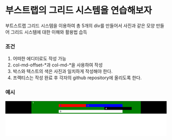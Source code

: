 부스트랩의 그리드 시스템을 연습해보자
=====================================

부트스트랩 그리드 시스템을 이용하여 총 5개의 div를 만들어서 사진과 같은 모양 만들어 
그리드 시스템에 대한 이해와 활용법 습득

### 조건

1. 어떠한 에디터로도 작성 가능
2. col-md-offset-*과 col-md-*을 사용하여 작성
3. 박스와 텍스트의 색은 사진과 일치하게 작성해야 한다.
4. 프랙티스는 작성 완료 후 각자의 github repository에 올리도록 한다.


### 예시
![ex_screenshot](./grid.png)